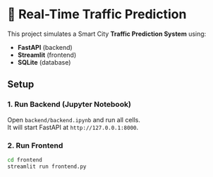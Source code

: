 # 🚦 Real-Time Traffic Prediction

This project simulates a Smart City **Traffic Prediction System** using:

- **FastAPI** (backend)
- **Streamlit** (frontend)
- **SQLite** (database)

## Setup

### 1. Run Backend (Jupyter Notebook)
Open `backend/backend.ipynb` and run all cells.  
It will start FastAPI at `http://127.0.0.1:8000`.

### 2. Run Frontend
```bash
cd frontend
streamlit run frontend.py
